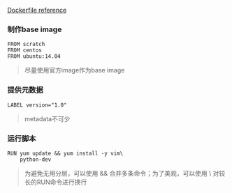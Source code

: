 [Dockerfile reference](https://docs.docker.com/engine/reference/builder/)

### 制作base image
```
FROM scratch
FROM centos
FROM ubuntu:14.04
```
> 尽量使用官方image作为base image

### 提供元数据
```
LABEL version="1.0"
```
> metadata不可少

### 运行脚本
```
RUN yum update && yum install -y vim\
    python-dev
```
> 为避免无用分层，可以使用 && 合并多条命令；为了美观，可以使用 \ 对较长的RUN命令进行换行
